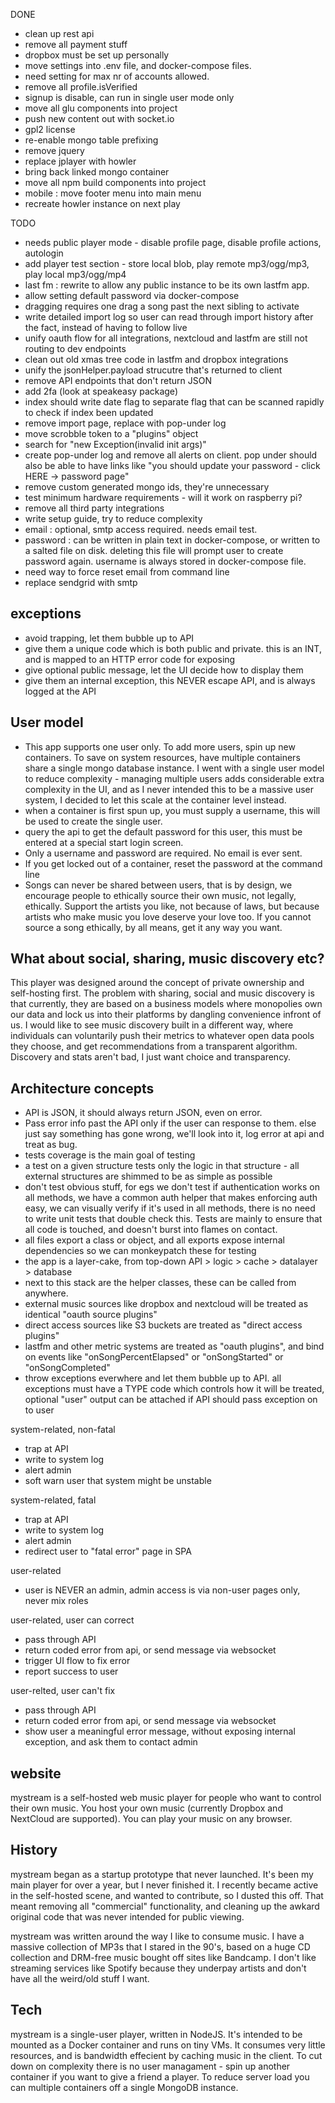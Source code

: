DONE
- clean up rest api
- remove all payment stuff
- dropbox must be set up personally
- move settings into .env file, and docker-compose files.
- need setting for max nr of accounts allowed.
- remove all profile.isVerified
- signup is disable, can run in single user mode only
- move all glu components into project
- push new content out with socket.io
- gpl2 license
- re-enable mongo table prefixing
- remove jquery
- replace jplayer with howler
- bring back linked mongo container
- move all npm build components into project
- mobile : move footer menu into main menu
- recreate howler instance on next play

TODO
- needs public player mode - disable profile page, disable profile actions, autologin
- add player test section - store local blob, play remote mp3/ogg/mp3, play local mp3/ogg/mp4
- last fm : rewrite to allow any public instance to be its own lastfm app.
- allow setting default password via docker-compose
- dragging requires one drag a song past the next sibling to activate
- write detailed import log so user can read through import history after the fact, instead of having to follow live
- unify oauth flow for all integrations, nextcloud and lastfm are still not routing to dev endpoints
- clean out old xmas tree code in lastfm and dropbox integrations
- unify the jsonHelper.payload strucutre that's returned to client
- remove API endpoints that don't return JSON
- add 2fa (look at speakeasy package)
- index should write date flag to separate flag that can be scanned rapidly to check if index been updated
- remove import page, replace with pop-under log
- move scrobble token to a "plugins" object
- search for "new Exception(invalid init args)"
- create pop-under log and remove all alerts on client. pop under should also be able to have links like "you should update your password - click HERE -> password page"
- remove custom generated mongo ids, they're unnecessary
- test minimum hardware requirements - will it work on raspberry pi?
- remove all third party integrations
- write setup guide, try to reduce complexity
- email : optional, smtp access required. needs email test.
- password : can be written in plain text in docker-compose, or written to a salted file on disk. deleting this file will prompt user to create password again. username is always stored in docker-compose file.
- need way to force reset email from command line
- replace sendgrid with smtp


## exceptions

- avoid trapping, let them bubble up to API
- give them a unique code which is both public and private. this is an INT, and is mapped to an HTTP error code for exposing
- give optional public message, let the UI decide how to display them
- give them an internal exception, this NEVER escape API, and is always logged at the API

## User model

- This app supports one user only. To add more users, spin up new containers. To save on system resources, have multiple containers
share a single mongo database instance. I went with a single user model to reduce complexity - managing multiple users adds considerable extra complexity in the UI, and as I never intended this to be a massive user system, I decided to let this scale at the container level instead.
- when a container is first spun up, you must supply a username, this will be used to create the single user. 
- query the api to get the default password for this user, this must be entered at a special start login screen.
- Only a username and password are required. No email is ever sent.
- If you get locked out of a container, reset the password at the command line
- Songs can never be shared between users, that is by design, we encourage people to ethically source their own music, not legally, ethically. Support the artists you like, not because of laws, but because artists who make music you love deserve your love too. If you cannot source a song ethically, by all means, get it any way you want.

## What about social, sharing, music discovery etc?

This player was designed around the concept of private ownership and self-hosting first. The problem with sharing, social and music discovery is that currently, they are based on a business models where monopolies own our data and lock us into their platforms by dangling convenience infront of us. I would like to see music discovery built in a different way, where individuals can voluntarily push their metrics to whatever open data pools they choose, and get recommendations from a transparent algorithm. Discovery and stats aren't bad, I just want choice and transparency.


## Architecture concepts

- API is JSON, it should always return JSON, even on error.
- Pass error info past the API only if the user can response to them. else just say something has gone wrong, we'll look into it, log error at api and treat as bug.
- tests coverage is the main goal of testing
- a test on a given structure tests only the logic in that structure - all external structures are shimmed to be as simple as possible
- don't test obvious stuff, for egs we don't test if authentication works on all methods, we have a common auth helper that makes enforcing auth easy, we can visually verify if it's used in all methods, there is no need to write unit tests that double check this. Tests are mainly to ensure that all code is touched, and doesn't burst into flames on contact.
- all files export a class or object, and all exports expose internal dependencies so we can monkeypatch these for testing
- the app is a layer-cake, from top-down API > logic > cache > datalayer > database
- next to this stack are the helper classes, these can be called from anywhere.
- external music sources like dropbox and nextcloud will be treated as identical "oauth source plugins"
- direct access sources like S3 buckets are treated as "direct access plugins"
- lastfm and other metric systems are treated as "oauth plugins", and bind on events like "onSongPercentElapsed" or "onSongStarted" or "onSongCompleted"
- throw exceptions everwhere and let them bubble up to API. all exceptions must have a TYPE code which controls how it will be treated, optional "user" output can be attached if API should pass exception on to user


system-related, non-fatal
- trap at API
- write to system log
- alert admin
- soft warn user that system might be unstable

system-related, fatal
- trap at API
- write to system log
- alert admin
- redirect user to "fatal error" page in SPA

user-related
- user is NEVER an admin, admin access is via non-user pages only, never mix roles

user-related, user can correct
- pass through API
- return coded error from api, or send message via websocket
- trigger UI flow to fix error
- report success to user

user-relted, user can't fix
- pass through API
- return coded error from api, or send message via websocket
- show user a meaningful error message, without exposing internal exception, and ask them to contact admin



## website

mystream is a self-hosted web music player for people who want to control their own music. You host your own music (currently Dropbox and NextCloud are supported). You can play your music on any browser.

## History

mystream began as a startup prototype that never launched. It's been my main player for over a year, but I never finished it. I recently became active in the self-hosted scene, and wanted to contribute, so I dusted this off. That meant removing all "commercial" functionality, and cleaning up the awkard original code that was never intended for public viewing.

mystream was written around the way I like to consume music. I have a massive collection of MP3s that I stared in the 90's, based on a huge CD collection and DRM-free music bought off sites like Bandcamp. I don't like streaming services like Spotify because they underpay artists and don't have all the weird/old stuff I want.

## Tech 

mystream is a single-user player, written in NodeJS. It's intended to be mounted as a Docker container and runs on tiny VMs. It consumes very little resources, and is bandwidth effecient by caching music in the client. To cut down on complexity there is no user managament - spin up another container if you want to give a friend a player. To reduce server load you can multiple containers off a single MongoDB instance. 
